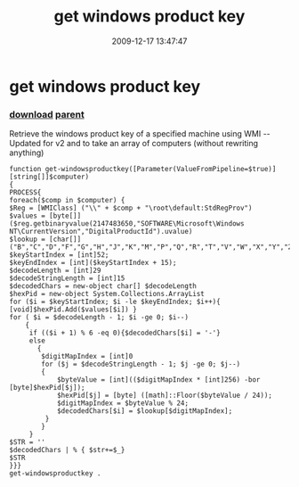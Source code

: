 ﻿---
pid:            1544
parent:         868
children:       
poster:         Joel Bennett
title:          get windows product key
date:           2009-12-17 13:47:47
description:    Retrieve the windows product key of a specified machine using WMI -- Updated for v2 and to take an array of computers (without rewriting anything)
format:         posh
---

# get windows product key

### [download](1544.ps1) [parent](868.md) 

Retrieve the windows product key of a specified machine using WMI -- Updated for v2 and to take an array of computers (without rewriting anything)

```posh
function get-windowsproductkey([Parameter(ValueFromPipeline=$true)][string[]]$computer)
{
PROCESS{
foreach($comp in $computer) {
$Reg = [WMIClass] ("\\" + $comp + "\root\default:StdRegProv")
$values = [byte[]]($reg.getbinaryvalue(2147483650,"SOFTWARE\Microsoft\Windows NT\CurrentVersion","DigitalProductId").uvalue)
$lookup = [char[]]("B","C","D","F","G","H","J","K","M","P","Q","R","T","V","W","X","Y","2","3","4","6","7","8","9")
$keyStartIndex = [int]52;
$keyEndIndex = [int]($keyStartIndex + 15);
$decodeLength = [int]29
$decodeStringLength = [int]15
$decodedChars = new-object char[] $decodeLength 
$hexPid = new-object System.Collections.ArrayList
for ($i = $keyStartIndex; $i -le $keyEndIndex; $i++){ [void]$hexPid.Add($values[$i]) }
for ( $i = $decodeLength - 1; $i -ge 0; $i--)
    {                
     if (($i + 1) % 6 -eq 0){$decodedChars[$i] = '-'}
     else
       {
        $digitMapIndex = [int]0
        for ($j = $decodeStringLength - 1; $j -ge 0; $j--)
        {
            $byteValue = [int](($digitMapIndex * [int]256) -bor [byte]$hexPid[$j]);
            $hexPid[$j] = [byte] ([math]::Floor($byteValue / 24));
            $digitMapIndex = $byteValue % 24;
            $decodedChars[$i] = $lookup[$digitMapIndex];
         }
        }
     }
$STR = ''     
$decodedChars | % { $str+=$_}
$STR
}}}
get-windowsproductkey .
```
